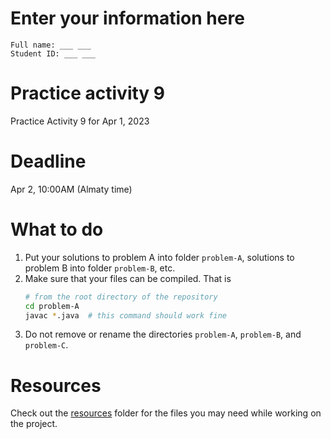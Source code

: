# Enter your information here
```
Full name: ___ ___
Student ID: ___ ___
```

# Practice activity 9
Practice Activity 9 for Apr 1, 2023

# Deadline
Apr 2, 10:00AM (Almaty time)

# What to do
1. Put your solutions to problem A into folder `problem-A`, solutions to problem B into folder `problem-B`, etc.
2. Make sure that your files can be compiled. That is
   ```bash
   # from the root directory of the repository
   cd problem-A
   javac *.java  # this command should work fine
   ```
3. Do not remove or rename the directories `problem-A`, `problem-B`, and `problem-C`.

# Resources
Check out the [resources](resources) folder for the files you may need while working on the project.
